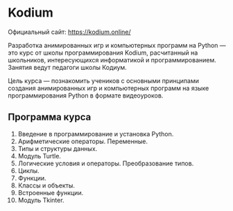 # Kodium

Официальный сайт: https://kodium.online/

Разработка анимированных игр и компьютерных программ на Python — это курс от школы программирования Kodium, расчитанный на школьников, интересующихся информатикой и программированием. Занятия ведут педагоги школы Кодиум.

Цель курса — познакомить учеников с основными принципами создания анимированных игр и компьютерных программ на языке программирования Python в формате видеоуроков.

## Программа курса

1. Введение в программирование и установка Python.
2. Арифметические операторы. Переменные.
3. Типы и структуры данных.
4. Модуль Turtle.
5. Логические условия и операторы. Преобразование типов.
6. Циклы.
7. Функции.
8. Классы и объекты.
9. Встроенные функции.
10. Модуль Tkinter.
